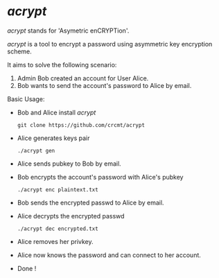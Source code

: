 *acrypt*
========

*acrypt* stands for 'Asymetric enCRYPTion'.

*acrypt* is a tool to encrypt a password
using asymmetric key encryption scheme.

It aims to solve the following scenario:  
  1. Admin Bob created an account for User Alice.
  2. Bob wants to send the account's password to Alice by email.

Basic Usage:

  * Bob and Alice install *acrypt*

        git clone https://github.com/crcmt/acrypt

  * Alice generates keys pair

        ./acrypt gen

  * Alice sends pubkey to Bob by email.
  * Bob encrypts the account's password with Alice's pubkey

        ./acrypt enc plaintext.txt

  * Bob sends the encrypted passwd to Alice by email.
  * Alice decrypts the encrypted passwd

        ./acrypt dec encrypted.txt

  * Alice removes her privkey.

  * Alice now knows the password and can connect to her account.
  * Done !
